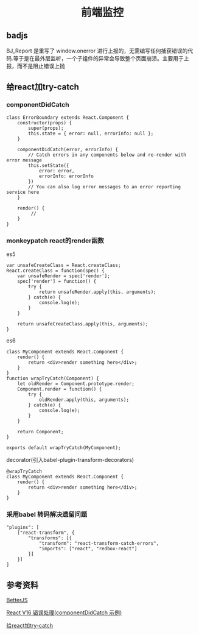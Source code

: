 <h1 align="center">前端监控</h1>

badjs
-

BJ_Report 是重写了 window.onerror 进行上报的，无需编写任何捕获错误的代码.等于是在最外层监听，一个子组件的异常会导致整个页面崩溃。主要用于上报，而不是阻止错误上抛

给react加try-catch
-

### componentDidCatch

```
class ErrorBoundary extends React.Component {
    constructor(props) {
        super(props);
        this.state = { error: null, errorInfo: null };
    }
        
    componentDidCatch(error, errorInfo) {
        // Catch errors in any components below and re-render with error message
        this.setState({
            error: error,
            errorInfo: errorInfo
        })
        // You can also log error messages to an error reporting service here
    }
        
    render() {
         //
    }
}
```

### monkeypatch react的render函数

es5

```
var unsafeCreateClass = React.createClass;
React.createClass = function(spec) {
    var unsafeRender = spec['render'];
    spec['render'] = function() {
        try {
            return unsafeRender.apply(this, arguments);
        } catch(e) {
            console.log(e);
        }
    }

    return unsafeCreateClass.apply(this, arguments);
}
```

es6

```
class MyComponent extends React.Component {
    render() {
        return <div>render something here</div>;
    }
}
function wrapTryCatch(Component) {
    let oldRender = Component.prototype.render;
    Component.render = function() {
        try {
            oldRender.apply(this, arguments);
        } catch(e) {
            console.log(e);
        }
    }

    return Component;
}

exports default wrapTryCatch(MyComponent);
```

decorator(引入babel-plugin-transform-decorators)

```
@wrapTryCatch
class MyComponent extends React.Component {
    render() {
        return <div>render something here</div>;
    }
}
```

### 采用babel 转码解决遗留问题

```
"plugins": [
    ["react-transform", {
        "transforms": [{
            "transform": "react-transform-catch-errors",
            "imports": ["react", "redbox-react"]
        }]
    }]
]
```


参考资料
-

<a href="https://github.com/BetterJS" target="_blank">BetterJS</a>

<a href="https://segmentfault.com/a/1190000011379425" target="_blank">React V16 错误处理(componentDidCatch 示例)</a>

<a href="http://www.imweb.io/topic/58e4664b8f0bc35854f676c1" target="_blank">给react加try-catch</a>